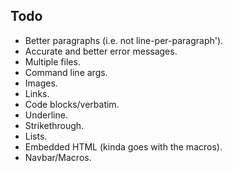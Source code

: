 ## Todo
* Better paragraphs (i.e. not line-per-paragraph').
* Accurate and better error messages.
* Multiple files.
* Command line args.
* Images.
* Links.
* Code blocks/verbatim.
* Underline.
* Strikethrough.
* Lists.
* Embedded HTML (kinda goes with the macros).
* Navbar/Macros.
